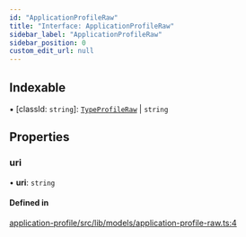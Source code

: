 ```yaml
---
id: "ApplicationProfileRaw"
title: "Interface: ApplicationProfileRaw"
sidebar_label: "ApplicationProfileRaw"
sidebar_position: 0
custom_edit_url: null
---
```


## Indexable

▪ [classId: `string`]: [`TypeProfileRaw`](TypeProfileRaw) \| `string`

## Properties

### uri

• **uri**: `string`

#### Defined in

[application-profile/src/lib/models/application-profile-raw.ts:4](https://github.com/cognizone/ng-cognizone/blob/0401c67/libs/application-profile/src/lib/models/application-profile-raw.ts#L4)
